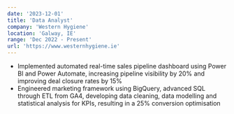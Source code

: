 ```yaml
---
date: '2023-12-01'
title: 'Data Analyst'
company: 'Western Hygiene'
location: 'Galway, IE'
range: 'Dec 2022 - Present'
url: 'https://www.westernhygiene.ie'
---
```


- Implemented automated real-time sales pipeline dashboard using Power BI and Power Automate, increasing pipeline visibility by 20% and improving deal closure rates by 15%
- Engineered marketing framework using BigQuery, advanced SQL through ETL from GA4, developing data cleaning, data modelling and statistical analysis for KPIs, resulting in a 25% conversion optimisation
